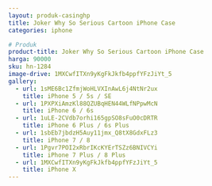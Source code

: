 ```yaml
---
layout: produk-casinghp
title: Joker Why So Serious Cartoon iPhone Case
categories: iphone

# Produk
product-title: Joker Why So Serious Cartoon iPhone Case
harga: 90000
sku: hn-1284
image-drive: 1MXCwfITXn9yKgFkJkfb4ppfYFzJiYt_5
gallery:
  - url: 1sME6Bc1ZfmjWoHLVXInAwL6j4NtNr2ux
    title: iPhone 5 / 5s / SE
  - url: 1PXPXiAmzKl88QZUBqHEN44WLfNPpwMcN
    title: iPhone 6 / 6s
  - url: 1uLE-2CVdb7orhi165gpSO8sFuO0cDRTR
    title: iPhone 6 Plus / 6s Plus
  - url: 1sbEb7jbdzH5Auy11jmx_Q8tX8GdxFLz3
    title: iPhone 7 / 8
  - url: 1Pgvr7POI2xRbrIKcKYErTSZz6BNIVCYi
    title: iPhone 7 Plus / 8 Plus
  - url: 1MXCwfITXn9yKgFkJkfb4ppfYFzJiYt_5
    title: iPhone X
---
```

